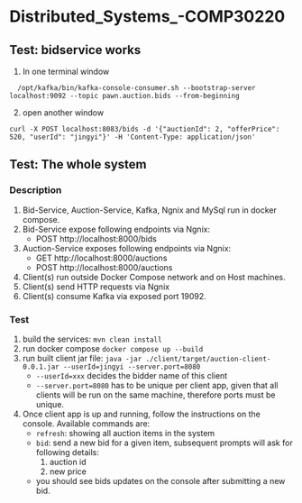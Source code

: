 # Distributed_Systems_-COMP30220

## Test: bidservice works

1. In one terminal  window
```docker exec -it broker sh
  /opt/kafka/bin/kafka-console-consumer.sh --bootstrap-server localhost:9092 --topic pawn.auction.bids --from-beginning
```
2. open another window
```
curl -X POST localhost:8083/bids -d '{"auctionId": 2, "offerPrice": 520, "userId": "jingyi"}' -H 'Content-Type: application/json'
```

## Test: The whole system

### Description

1. Bid-Service, Auction-Service, Kafka, Ngnix and MySql run in docker compose.
2. Bid-Service expose following endpoints via Ngnix:
    * POST http://localhost:8000/bids
3. Auction-Service exposes following endpoints via Ngnix:
   * GET http://localhost:8000/auctions
   * POST http://localhost:8000/auctions
4. Client(s) run outside Docker Compose network and on Host machines.
5. Client(s) send HTTP requests via Ngnix
6. Client(s) consume Kafka via exposed port 19092.

### Test

1. build the services: `mvn clean install`
2. run docker compose `docker compose up --build`
3. run built client jar file: `java -jar ./client/target/auction-client-0.0.1.jar --userId=jingyi --server.port=8080`
    * `--userId=xxx` decides the bidder name of this client
    * `--server.port=8080` has to be unique per client app, given that all clients will be run on the same machine, therefore ports must be unique.
4. Once client app is up and running, follow the instructions on the console. Available commands are:
    * `refresh`: showing all auction items in the system
    * `bid`: send a new bid for a given item, subsequent prompts will ask for following details:
      1. auction id
      2. new price
    * you should see bids updates on the console after submitting a new bid.



